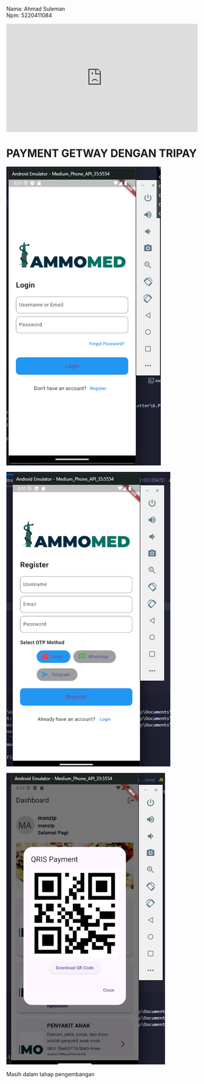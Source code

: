 Nama: Ahmad Suleman  
Npm: 5220411084

<div style="left: 0; width: 100%; height: 0; position: relative; padding-bottom: 56.25%;"><iframe src="https://drive.google.com/file/d/1QRD1mFLa171zpbaMtfiFXswE54Frtyjq/preview" style="top: 0; left: 0; width: 100%; height: 100%; position: absolute; border: 0;" allowfullscreen scrolling="no" allow="encrypted-media;"></iframe></div>

# PAYMENT GETWAY DENGAN TRIPAY

![alt text](image.png)

![alt text](image-1.png)

![alt text](image-2.png)

Masih dalam tahap pengembangan
